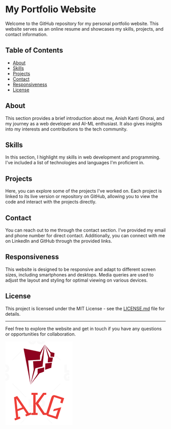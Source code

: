 # My Portfolio Website

Welcome to the GitHub repository for my personal portfolio website. This website serves as an online resume and showcases my skills, projects, and contact information.

## Table of Contents

- [About](#about)
- [Skills](#skills)
- [Projects](#projects)
- [Contact](#contact)
- [Responsiveness](#responsiveness)
- [License](#license)

## About

This section provides a brief introduction about me, Anish Kanti Ghorai, and my journey as a web developer and AI-ML enthusiast. It also gives insights into my interests and contributions to the tech community.

## Skills

In this section, I highlight my skills in web development and programming. I've included a list of technologies and languages I'm proficient in.

## Projects

Here, you can explore some of the projects I've worked on. Each project is linked to its live version or repository on GitHub, allowing you to view the code and interact with the projects directly.

## Contact

You can reach out to me through the contact section. I've provided my email and phone number for direct contact. Additionally, you can connect with me on LinkedIn and GitHub through the provided links.

## Responsiveness

This website is designed to be responsive and adapt to different screen sizes, including smartphones and desktops. Media queries are used to adjust the layout and styling for optimal viewing on various devices.

## License

This project is licensed under the MIT License - see the [LICENSE.md](LICENSE.md) file for details.

---

Feel free to explore the website and get in touch if you have any questions or opportunities for collaboration.

![Anish Kanti Ghorai](assets/logo.png)
